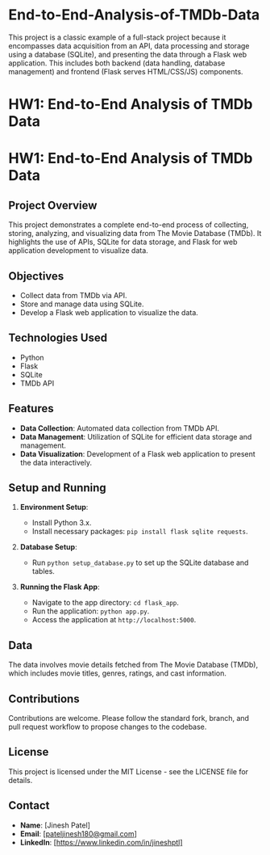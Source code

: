 # End-to-End-Analysis-of-TMDb-Data
This project is a classic example of a full-stack project because it encompasses data acquisition from an API, data processing and storage using a database (SQLite), and presenting the data through a Flask web application. This includes both backend (data handling, database management) and frontend (Flask serves HTML/CSS/JS) components.

# HW1: End-to-End Analysis of TMDb Data

# HW1: End-to-End Analysis of TMDb Data

## Project Overview
This project demonstrates a complete end-to-end process of collecting, storing, analyzing, and visualizing data from The Movie Database (TMDb). It highlights the use of APIs, SQLite for data storage, and Flask for web application development to visualize data.

## Objectives
- Collect data from TMDb via API.
- Store and manage data using SQLite.
- Develop a Flask web application to visualize the data.

## Technologies Used
- Python
- Flask
- SQLite
- TMDb API

## Features
- **Data Collection**: Automated data collection from TMDb API.
- **Data Management**: Utilization of SQLite for efficient data storage and management.
- **Data Visualization**: Development of a Flask web application to present the data interactively.

## Setup and Running
1. **Environment Setup**:
    - Install Python 3.x.
    - Install necessary packages: `pip install flask sqlite requests`.

2. **Database Setup**:
    - Run `python setup_database.py` to set up the SQLite database and tables.

3. **Running the Flask App**:
    - Navigate to the app directory: `cd flask_app`.
    - Run the application: `python app.py`.
    - Access the application at `http://localhost:5000`.

## Data
The data involves movie details fetched from The Movie Database (TMDb), which includes movie titles, genres, ratings, and cast information.

## Contributions
Contributions are welcome. Please follow the standard fork, branch, and pull request workflow to propose changes to the codebase.

## License
This project is licensed under the MIT License - see the LICENSE file for details.

## Contact
- **Name**: [Jinesh Patel]
- **Email**: [pateljinesh180@gmail.com]
- **LinkedIn**: [https://www.linkedin.com/in/jineshptl]
